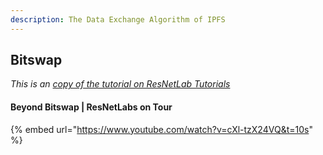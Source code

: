 ```yaml
---
description: The Data Exchange Algorithm of IPFS
---
```


## Bitswap
_This is an [copy of the tutorial on ResNetLab Tutorials](https://research.protocol.ai/tutorials/resnetlab-on-tour/beyond-bitswap/)_


#### Beyond Bitswap | ResNetLabs on Tour <!-- Presenter?-->

<!-- Add introduction here -->

{% embed url="https://www.youtube.com/watch?v=cXl-tzX24VQ&t=10s" %}

<!-- Add summarizing points -->
